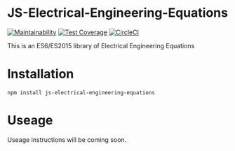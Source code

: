 # JS-Electrical-Engineering-Equations
[![Maintainability](https://api.codeclimate.com/v1/badges/53614539484a472d1b31/maintainability)](https://codeclimate.com/github/markhatchell/JS-Electrical-Engineering-Equations/maintainability)
[![Test Coverage](https://api.codeclimate.com/v1/badges/53614539484a472d1b31/test_coverage)](https://codeclimate.com/github/markhatchell/JS-Electrical-Engineering-Equations/test_coverage)
[![CircleCI](https://circleci.com/gh/markhatchell/JS-Electrical-Engineering-Equations.svg?style=svg)](https://circleci.com/gh/markhatchell/JS-Electrical-Engineering-Equations)


This is an ES6/ES2015 library of Electrical Engineering Equations

# Installation

`npm install js-electrical-engineering-equations`


# Useage

Useage instructions will be coming soon.
